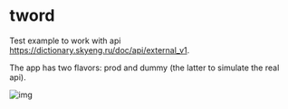 # tword
Test example to work with api https://dictionary.skyeng.ru/doc/api/external_v1.

The app has two flavors: prod and dummy (the latter to simulate the real api).

![img](docs/img/screens.png)
